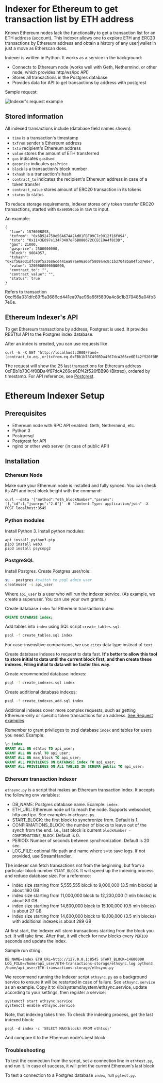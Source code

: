 # Indexer for Ethereum to get transaction list by ETH address

Known Ethereum nodes lack the functionality to get a transaction list for an ETH address (account). This Indexer allows one to explore ETH and ERC20 transactions by Ethereum address and obtain a history of any user|wallet in just a move as Etherscan does.

Indexer is written in Python. It works as a service in the background:

- Connects to Ethereum node (works well with Geth, Nethermind, or other node, which provides http/ws/ipc API)
- Stores all transactions in the Postgres database
- Provides data for API to get transactions by address with postgrest

Sample request:

![Indexer's request example](./assets/indexer-request.png)

## Stored information

All indexed transactions include (database field names shown):

- `time` is a transaction's timestamp
- `txfrom` sender's Ethereum address
- `txto` recipient's Ethereum address
- `value` stores the amount of ETH transferred
- `gas` indicates `gasUsed`
- `gasprice` indicates `gasPrice`
- `block` is a transaction's block number
- `txhash` is a transaction's hash
- `contract_to` indicates the recipient's Ethereum address in case of a token transfer
- `contract_value` stores amount of ERC20 transaction in its tokens
- `status` tx status

To reduce storage requirements, Indexer stores only token transfer ERC20 transactions, started with `0xa9059cbb` in raw tx input.

An example:

```
{
  "time": 1576008898,
  "txfrom": "0x6B924750e56A674A2Ad01FBF09C7c9012f16f094",
  "txto": "0x1143E097e134F3407eF6B088672CCECE9A4f8CDD",
  "gas": 21000,
  "gasprice": 2500000000,
  "block": 9084957,
  "txhash": "0xcf56a031dfc89f5a3686cd441ea97ae96a66f5809a4c8c1b370485a04fb37e0e",
  "value": 1200000000000000,
  "contract_to": "",
  "contract_value": "",
  "status": true
}
```

Refers to transaction 0xcf56a031dfc89f5a3686cd441ea97ae96a66f5809a4c8c1b370485a04fb37e0e.

## Ethereum Indexer's API

To get Ethereum transactions by address, Postgrest is used. It provides RESTful API to the Postgres index database.

After an index is created, you can use requests like

```
curl -k -X GET "http://localhost:3000/?and=(contract_to.eq.,or(txfrom.eq.0xFBb1b73C4f0BDa4f67dcA266ce6Ef42f520fBB98,txto.eq.0xFBb1b73C4f0BDa4f67dcA266ce6Ef42f520fBB98))&order=time.desc&limit=25"
```

The request will show the 25 last transactions for Ethereum address 0xFBb1b73C4f0BDa4f67dcA266ce6Ef42f520fBB98 (Bittrex), ordered by timestamp. For API reference, see [Postgrest](https://postgrest.org/en/stable/api.html).

# Ethereum Indexer Setup

## Prerequisites

- Ethereum node with RPC API enabled: Geth, Nethermind, etc.
- Python 3
- Postgresql
- Postgrest for API
- nginx or other web server (in case of public API)

## Installation

### Ethereum Node

Make sure your Ethereum node is installed and fully synced. You can check its API and best block height with the command:

```
curl --data '{"method":"eth_blockNumber","params":[],"id":1,"jsonrpc":"2.0"}' -H "Content-Type: application/json" -X POST localhost:8545
```

### Python modules

Install Python 3. Install python modules:

```
apt install python3-pip
pip3 install web3
pip3 install psycopg2
```

### PostgreSQL

Install Postgres. Create Postgres user/role:

``` bash
su - postgres #switch to psql admin user
createuser -s api_user
```

Where `api_user` is a user who will run the indexer service. (As example, we create a superuser. You can use your own grants.)

Create database `index` for Ethereum transaction index:

``` sql
CREATE DATABASE index;
```

Add tables into `index` using SQL script `create_tables.sql`:

``` bash
psql -f create_tables.sql index
```

For case-insensitive comparisons, we use `citex` data type instead of `text`.

Create database indexes to request tx data fast. **It's better to allow this tool to store initial tx data until the current block first, and then create these indexes. Filling initial tx data will be faster this way.**

Create recommended database indexes:

``` bash
psql -f create_indexes.sql index
```

Create additional database indexes:

``` bash
psql -f create_indexes_add.sql index
```

Additional indexes cover more complex requests, such as getting Ethereum-only or specific token transactions for an address. [See Request examples](#api-request-examples).

Remember to grant privileges to psql database `index` and tables for users you need. Example:

``` sql
\c index
GRANT ALL ON ethtxs TO api_user;
GRANT ALL ON aval TO api_user;
GRANT ALL ON max_block TO api_user;
GRANT ALL PRIVILEGES ON DATABASE index TO api_user;
GRANT ALL PRIVILEGES ON ALL TABLES IN SCHEMA public TO api_user;
```

### Ethereum transaction Indexer

`ethsync.py` is a script that makes an Ethereum transaction index. It accepts the following env variables:

- DB_NAME: Postgres database name. Example: `index`.
- ETH_URL: Ethereum node url to reach the node. Supports websocket, http and ipc. See examples in `ethsync.py`.
- START_BLOCK: the first block to synchronize from. Default is 1.
- CONFIRMATIONS_BLOCK: the number of blocks to leave out of the synch from the end. I.e., last block is current `blockNumber - CONFIRMATIONS_BLOCK`. Default is 0.
- PERIOD: Number of seconds between synchronization. Default is 20 sec.
- LOG_FILE: optional file path and name where s=to save logs. If not provided, use StreamHandler.

The indexer can fetch transactions not from the beginning, but from a particular block number `START_BLOCK`. It will speed up the indexing process and reduce database size. For a reference:

- index size starting from 5,555,555 block to 9,000,000 (3.5 mln blocks) is about 190 GB
- index size starting from 11,000,000 block to 12,230,000 (1 mln blocks) is about 83 GB
- index size starting from 14,600,000 block to 15,100,000 (0.5 mln blocks) is about 27 GB
- index size starting from 14,600,000 block to 18,100,000 (3.5 mln blocks) with additional indexes is about 289 GB

At first start, the Indexer will store transactions starting from the block you set. It will take time. After that, it will check for new blocks every `PERIOD` seconds and update the index.

Sample run string:

```
DB_NAME=index ETH_URL=http://127.0.0.1:8545 START_BLOCK=14600000 LOG_FILE=/home/api_user/ETH-transactions-storage/ethsync.log python3 /home/api_user/ETH-transactions-storage/ethsync.py
```

We recommend running the Indexer script `ethsync.py` as a background service to ensure it will be restarted in case of failure. See `ethsync.service` as an example. Copy it to /lib/systemd/system/ethsync.service, update according to your settings, then register a service:

```
systemctl start ethsync.service
systemctl enable ethsync.service
```

Note, that indexing takes time. To check the indexing process, get the last indexed block:

```
psql -d index -c 'SELECT MAX(block) FROM ethtxs;'
```

And compare it to the Ethereum node's best block.

### Troubleshooting

To test the connection from the script, set a connection line in `ethtest.py`, and run it. In case of success, it will print the current Ethereum's last block.

To test a connection to a Postgres database `index`, run `pgtest.py`.